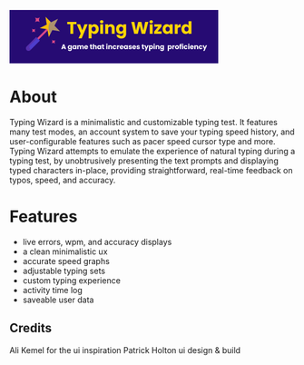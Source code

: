 ![Alt text](src/assets/gitBanner.png "Title")

# About

Typing Wizard is a minimalistic and customizable typing test. It features many test modes, an account system to save your typing speed history, and user-configurable features such as pacer speed cursor type and more. Typing Wizard attempts to emulate the experience of natural typing during a typing test, by unobtrusively presenting the text prompts and displaying typed characters in-place, providing straightforward, real-time feedback on typos, speed, and accuracy.

# Features

- live errors, wpm, and accuracy displays
- a clean minimalistic ux
- accurate speed graphs
- adjustable typing sets
- custom typing experience
- activity time log
- saveable user data

## Credits

Ali Kemel for the ui inspiration
Patrick Holton ui design & build
